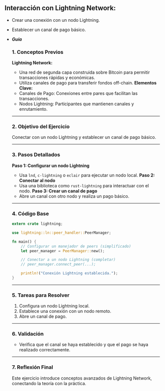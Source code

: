 ## **Interacción con Lightning Network:**
   - Crear una conexión con un nodo Lightning.
   - Establecer un canal de pago básico.
  
   - **_Guía_**
       ### 1. **Conceptos Previos**
       **Lightning Network:**
       - Una red de segunda capa construida sobre Bitcoin para permitir transacciones rápidas y económicas.
       - Utiliza canales de pago para transferir fondos off-chain.
       **Elementos Clave:**
       - Canales de Pago: Conexiones entre pares que facilitan las transacciones.
       - Nodos Lightning: Participantes que mantienen canales y enrutamiento.
  
       ***
  
       ### 2. **Objetivo del Ejercicio**
       Conectar con un nodo Lightning y establecer un canal de pago básico.
  
       ***
  
       ### 3. **Pasos Detallados**
       **Paso 1: Configurar un nodo Lightning**
       - Usa `lnd`, `c-lightning` o `eclair` para ejecutar un nodo local.
       **Paso 2: Conectar al nodo**
       - Usa una biblioteca como `rust-lightning` para interactuar con el nodo.
       **Paso 3: Crear un canal de pago**
       - Abre un canal con otro nodo y realiza un pago básico.
  
       ***
  
       ### 4. **Código Base**
       ```rust
       extern crate lightning;

       use lightning::ln::peer_handler::PeerManager;

       fn main() {
           // Configurar un manejador de peers (simplificado)
           let peer_manager = PeerManager::new();

           // Conectar a un nodo Lightning (completar)
           // peer_manager.connect_peer(...);

           println!("Conexión Lightning establecida.");
       }

       ```
       
       ***
       
       ### 5. **Tareas para Resolver**
       1. Configura un nodo Lightning local.
       2. Establece una conexión con un nodo remoto.
       3. Abre un canal de pago.
       
       ***
       
       ### 6. **Validación**
       - Verifica que el canal se haya establecido y que el pago se haya realizado correctamente.
       
       ***
       
       ### 7. **Reflexión Final**
       Este ejercicio introduce conceptos avanzados de Lightning Network, conectando la teoría con la práctica.
